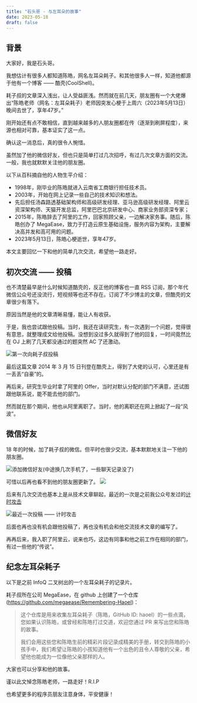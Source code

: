 ```yaml
--- 
title: "石头哥 - 与左耳朵的故事"
date: 2023-05-18
draft: false
---
```

## 背景

大家好，我是石头哥。

我想估计有很多人都知道陈皓，网名左耳朵耗子。和其他很多人一样，知道他都源于他有一个博客 —— 酷壳(CoolShell)。

耗子叔的文章深入浅出，让人受益匪浅。然而就在前几天，朋友圈有一个大佬爆出“陈皓老师（网名：左耳朵耗子）老师因突发心梗于上周六（2023年5月13日）晚间去世了，享年47岁。”

刚开始还有点不敢相信，直到越来越多的人朋友圈都在传（逐渐到刷屏程度），来源也相对可靠，基本证实了这一点。

确认这一消息后，真的很令人惋惜。

虽然加了他的微信好友，但也只是简单打过几次招呼，有过几次文章方面的交流。一般，我也就默默关注他的朋友圈。 

以下从百科摘自他的人物生平介绍：
- 1998年，刚毕业的陈皓就进入云南省工商银行担任技术员。
- 2003年，开始在网上记录一些自己的技术知识和想法。  
- 先后担任汤森路透基础架构师和高级研发经理、亚马逊高级研发经理、阿里云资深架构师、天猫开发总监，阿里巴巴北京研发中心、商家业务部资深专家；
- 2015年，陈皓辞去了阿里的工作，回家照顾父亲，一边解决家务事。随后，陈皓创办了 MegaEase，致力于打造云原生基础设施，服务内容为架构，主要解决高并发和高可用的问题。  
- 2023年5月13日，陈皓心梗逝世，享年47岁。

本文主要回忆一下和他的简单几次交流，希望他一路走好。

## 初次交流 —— 投稿

也不清楚最早是什么时候知道酷壳的，反正他的博客也一直 RSS 订阅，那个年代微信公众号还没流行，短视频等也还不存在。订阅了不少博主的文章，但酷壳的文章很少有落下。

原因当然是他的文章清晰易懂，能让人有收获。

于是，我也尝试跟他投稿。当时，我还在读研究生，有一次遇到一个问题，觉得很有意思，就整理成文给他投稿。没想到没过多久就得到了他的回复，一时间竟然比在 OJ 上刷了几天都没通过的题突然 AC 了还激动。

![第一次向耗子叔投稿](./images/f594e832-cc40-4e47-a088-76c5e500fbeb.png)

最后这篇文章 2014 年 3 月 15 日刊登在酷壳上，得到了大佬的认可，心里还是有一丢丢“自豪”的。

再后来，研究生毕业时拿了阿里的 Offer，当时对默认分配的部门不满意，还试图跟他联系说，能不能去他的部门。

然而就在那个期间，他也从阿里离职了。当时，他的离职还在网上掀起了一段“风波”。

## 微信好友

18 年的时候，加了耗子叔的微信。但平时也很少交流，基本默默地关注一下他的朋友圈。

![添加微信好友(中途换几次手机了，一些聊天记录没了)](./images/121dfcc6-febb-419b-9115-54db6b7f0a83.png)

可惜以后再也看不到他的朋友圈更新了。 
![](./images/496af585-8a1f-43e3-8ac9-d960a083a5de.png)

后来有几次交流也基本上是从技术文章聊起，最近的一次是之前我公众号发过的[计时攻击](https://mp.weixin.qq.com/s?__biz=MzI3OTUzMzcwNw==&mid=100002290&idx=1&sn=8829db16a065f485b257fba0c691d94f&chksm=6b4708165c30810096133f36523c8c781ce5333d851c31905d6cc49dd9b756a3f08141fbc9e8#rd)

![最近一次投稿 —— 计时攻击](./images/2a04308b-6d32-45d2-bf6c-413d87899770.png)

后面也再也没有机会跟他投稿了，再也没有机会和他交流技术文章的编写了。

再再后来，我入职了阿里云，说来也巧，这边有同事和他之前工作在相同的部门，有过一些他的“传说”。

## 纪念左耳朵耗子

以下是之前 InfoQ 二叉树出的一个左耳朵耗子的记录片。

耗子叔所在公司 MegaEase，在 github 上创建了一个仓库(https://github.com/megaease/Remembering-Haoel)：

>这个仓库是用来收集左耳朵耗子（陈皓，GitHub ID: haoel）的一些点滴，您如果认识陈皓，或曾经和陈皓打过交道，欢迎您通过 PR 来写出您和陈皓的故事。
>
>我们会用这些您和陈皓生前的精彩片段记录成精美的手册，转交到陈皓的小孩手中，我们希望让陈皓的小孩知道他有一个出色的且令人尊敬的父亲，希望他也能成为一位像他父亲那样的人。

大家也可以分享和他的故事。

谨以此文悼念陈皓老师，一路走好！R.I.P

也希望更多的程序员朋友注意身体，平安健康！
